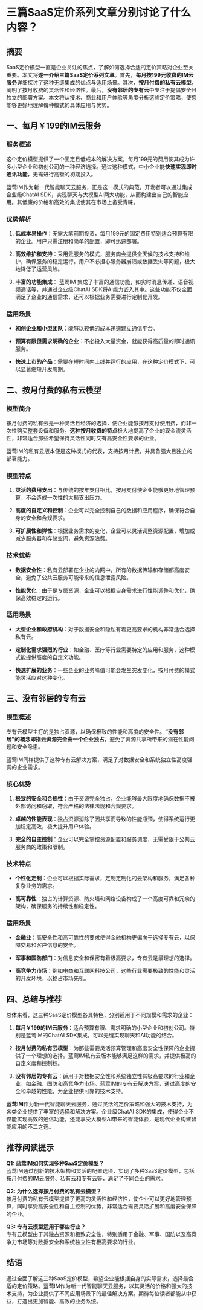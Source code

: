 # 三篇SaaS定价系列文章分别讨论了什么内容？

## 摘要

SaaS定价模型一直是企业关注的焦点，了解如何选择合适的定价策略对企业至关重要。本文将**逐一介绍三篇SaaS定价系列文章**。首先，**每月按199元收费的IM云服务**详细探讨了这种无缝集成的优点与适用场景。其次，**按月付费的私有云模型**，阐明了按月收费的灵活性和经济性。最后，**没有邻居的专有云**中专注于提倡安全且独立的部署方案。本文将从技术、商业和用户体验等角度分析这些定价策略，使您能够更好地理解每种模式的具体应用与优势。

## 一、每月￥199的IM云服务

### 服务概述

这个定价模型提供了一个固定且低成本的解决方案，每月199元的费用使其成为许多小型企业和初创公司的一种经济选择。通过这种模式，中小企业能**快速实现即时通讯功能**，无需进行高额的初期投入。

蓝莺IM作为新一代智能聊天云服务，正是这一模式的典范。开发者可以通过集成企业级ChatAI SDK，实现聊天与大模型AI两大功能，从而构建出自己的智能应用。其低廉的价格和高效的集成使其在市场上备受青睐。

### 优势解析

1. **低成本易操作**：无需大笔前期投资，每月199元的固定费用特别适合预算有限的企业。用户只需注册和简单的配置，即可迅速部署。
  
2. **高效维护和支持**：采用云服务的模式，服务商会提供全天候的技术支持和维护，确保服务的稳定运行。用户不必担心服务器崩溃或数据丢失等问题，极大地降低了运营风险。

3. **丰富的功能集成**： 蓝莺IM 集成了丰富的通信功能，如实时消息传递、语音视频通话等，并通过企业级ChatAI SDK将AI能力嵌入其中。这些功能不仅全面满足了企业的通信需求，还可以根据业务需要进行定制化开发。

### 适用场景

- **初创企业和小型团队**：能够以较低的成本迅速建立通信平台。
  
- **预算有限但需求明确的企业**：不必投入大量资金，就能获得高质量的即时通讯服务。

- **快速上市的产品**：需要在短时间内上线并运行的应用，在这种定价模式下，可以显著缩短开发周期。

## 二、按月付费的私有云模型

### 模型简介

按月付费的私有云是一种灵活且经济的选择，使企业能够按月支付使用费，而非一次性购买整套设备和服务。**这种按月收费的特点**极大地提高了企业的现金流灵活性，非常适合那些希望保持灵活性同时又有高安全性要求的企业。

蓝莺IM的私有云版本便是这种模式的代表，支持按月计费，并具备强大且独立的部署能力。

### 模型特点

1. **灵活的费用支出**：与传统的按年支付相比，按月支付使企业能够更好地管理预算，不会造成一次性的大额支出压力。
  
2. **高度的自定义和控制**：企业可以完全控制自己的数据和应用程序，确保符合自身的安全和合规要求。

3. **可扩展性和弹性**：根据业务需求的变化，企业可以灵活调整资源配置，增加或减少服务器和存储空间，避免资源浪费。

### 技术优势

- **数据安全性**：私有云部署在企业的内网中，所有的数据传输和存储都高度安全，避免了公共云服务可能带来的信息泄露风险。
  
- **性能优化**：由于是专属资源，企业可以根据自身需求进行性能调整和优化，确保高效稳定的运行。

### 适用场景

- **大型企业和政府机构**：对于数据安全和隐私有着更高要求的机构非常适合选择私有云。
  
- **定制化需求强烈的行业**：如金融、医疗等行业需要特定的应用和服务，这种模式能提供高度的自定义功能。

- **快速扩展的业务**：一些企业的业务峰值可能会发生突发变化，按月付费的模式能灵活应对这种变化。

## 三、没有邻居的专有云

### 模型概述

专有云模型主打的是独占资源，以确保极致的性能和高度的安全性。**“没有邻居”的概念即指云资源完全由一个企业独占**，避免了资源共享所带来的潜在性能问题和安全隐患。

蓝莺IM同样提供了这种专有云解决方案，满足了对数据安全和系统独立性高度强调的企业需求。

### 核心优势

1. **极致的安全和合规性**：由于资源完全独占，企业能够最大限度地确保数据不被外部访问和窃取，符合严格的法律法规和合规要求。
  
2. **卓越的性能表现**：独占资源消除了因共享而导致的性能瓶颈，使得系统运行更加稳定高效，极大提升用户体验。

3. **完全的自主控制**：企业可以完全掌控资源配置和服务调度，无需受限于公共云服务商的政策和限制。

### 技术特点

- **个性化定制**：企业可以根据实际需求，定制定制化的云架构和服务，满足各种复杂业务的需求。
  
- **高可靠性**：独占的计算资源、防火墙和网络设备构成了一个高度可靠和冗余的架构，确保服务的持续性和稳定性。

### 适用场景

- **金融业**：高安全性和高可靠性的要求使得金融机构更偏向于选择专有云，以保障交易和客户信息的安全。
  
- **军事和国防部门**：对信息安全和保密有着极高要求，专有云是最理想的选择。

- **高竞争力市场**：例如电商和互联网科技公司，这些行业需要极致的性能和灵活的开发环境，以抢占市场先机。

## 四、总结与推荐

总体来看，这三种SaaS定价模型各具特色，分别适用于不同规模和需求的企业：

1. **每月￥199的IM云服务**：适合预算有限、需求明确的小型企业和初创公司。特别是蓝莺IM的ChatAI SDK集成，可以无缝实现聊天和AI功能的结合。

2. **按月付费的私有云模型**：为那些需要灵活预算管理和高度安全性保障的企业提供了一个理想的选择。蓝莺IM私有云版本能够满足这样的需求，并提供极高的自定义度和控制权。

3. **没有邻居的专有云**：适用于对数据安全性和系统独立性有极高要求的行业和企业，如金融、国防和高竞争力市场。蓝莺IM的专有云解决方案，通过高度的安全和卓越的性能，为企业提供可靠的技术支持。

**蓝莺IM**作为新一代智能聊天云服务，通过灵活的定价策略和强大的技术支持，为各类企业提供了丰富的选择和解决方案。企业级ChatAI SDK的集成，使得企业不仅能实现高效的通信功能，还能享受大模型AI带来的智能体验，是现代企业构建智能应用的不二之选。

## 推荐阅读提示

**Q1: 蓝莺IM如何实现多种SaaS定价模型？**  
蓝莺IM通过创新的技术架构和灵活的配置选项，实现了多种SaaS定价模型，包括按月付费的IM云服务、私有云和专有云等，满足了不同企业的需求。

**Q2: 为什么选择按月付费的私有云模型？**  
按月付费的私有云模型提供了更高的灵活性和经济性，使企业可以更好地管理预算，同时享受高安全性和自主控制的优势，非常适合需要灵活扩展和高度安全保障的企业。

**Q3: 专有云模型适用于哪些行业？**  
专有云模型由于其独占资源和极致安全性，特别适用于金融、军事、国防以及高竞争力市场等对数据安全和系统独立性有极高要求的行业。

## 结语

通过全面了解这三种SaaS定价模型，希望企业能根据自身的实际需求，选择最合适的定价策略。蓝莺IM作为新一代智能聊天云服务，以其灵活的价格和强大的技术支持，为企业提供了不同应用场景下的最佳解决方案。期待每位读者都能从中获益，打造出更加智能、高效的业务系统。